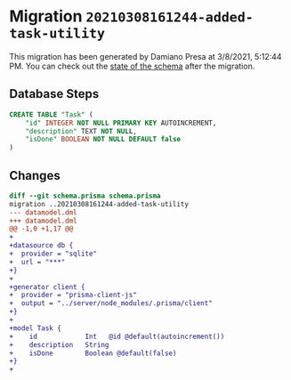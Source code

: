 # Migration `20210308161244-added-task-utility`

This migration has been generated by Damiano Presa at 3/8/2021, 5:12:44 PM.
You can check out the [state of the schema](./schema.prisma) after the migration.

## Database Steps

```sql
CREATE TABLE "Task" (
    "id" INTEGER NOT NULL PRIMARY KEY AUTOINCREMENT,
    "description" TEXT NOT NULL,
    "isDone" BOOLEAN NOT NULL DEFAULT false
)
```

## Changes

```diff
diff --git schema.prisma schema.prisma
migration ..20210308161244-added-task-utility
--- datamodel.dml
+++ datamodel.dml
@@ -1,0 +1,17 @@
+
+datasource db {
+  provider = "sqlite"
+  url = "***"
+}
+
+generator client {
+  provider = "prisma-client-js"
+  output = "../server/node_modules/.prisma/client"
+}
+
+model Task {
+    id            Int   @id @default(autoincrement())
+    description   String
+    isDone        Boolean @default(false)
+}
+
```


